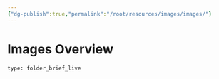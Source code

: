 ```yaml
---
{"dg-publish":true,"permalink":"/root/resources/images/images/"}
---
```


# Images Overview
 
```ccard
type: folder_brief_live
```
 
